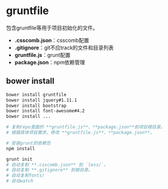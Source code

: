 # gruntfile

包含gruntfile等用于项目初始化的文件。
+ **.csscomb.json**：csscomb配置
+ **.gitignore**：git不应track的文件和目录列表
+ **gruntfile.js**：grunt配置
+ **package.json**：npm依赖管理

## bower install

```bash
bower install gruntfile
bower install jquery#1.11.1
bower install bootstrap
bower install font-awesome#4.2
bower install ...

# 复制repo里面的 **gruntfile.js**、**package.json**到项目根目录。
# 根据具体项目需求，修改 **gruntfile.js**、**package.json**。

# 安装grunt的依赖包
npm install

grunt init
# 自动复制 **.csscomb.json** 到 `less/`。
# 自动复制 **.gitignore** 到根目录。
# 自动复制fonts/
# 自动watch
```

